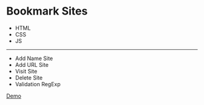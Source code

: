 # Bookmark Sites
<ul>
  <li>HTML</li>
  <li>CSS</li>
  <li>JS</li>
</ul>
<hr>
<ul>
  <li>Add Name Site</li>
  <li>Add URL Site</li>
  <li>Visit Site</li>
  <li>Delete Site</li>
  <li>Validation RegExp</li>
</ul>

<a href = "https://fakhrbasha.github.io/Bookmark/" target="_blank" >Demo</a>
